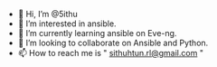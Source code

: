 - 👋 Hi, I’m @5ithu
- 👀 I’m interested in ansible.
- 🌱 I’m currently learning ansible on Eve-ng.
- 💞️ I’m looking to collaborate on Ansible and Python.
- 📫 How to reach me is " sithuhtun.rl@gmail.com " 

<!---
5ithu/5ithu is a ✨ special ✨ repository because its `README.md` (this file) appears on your GitHub profile.
You can click the Preview link to take a look at your changes.
--->
